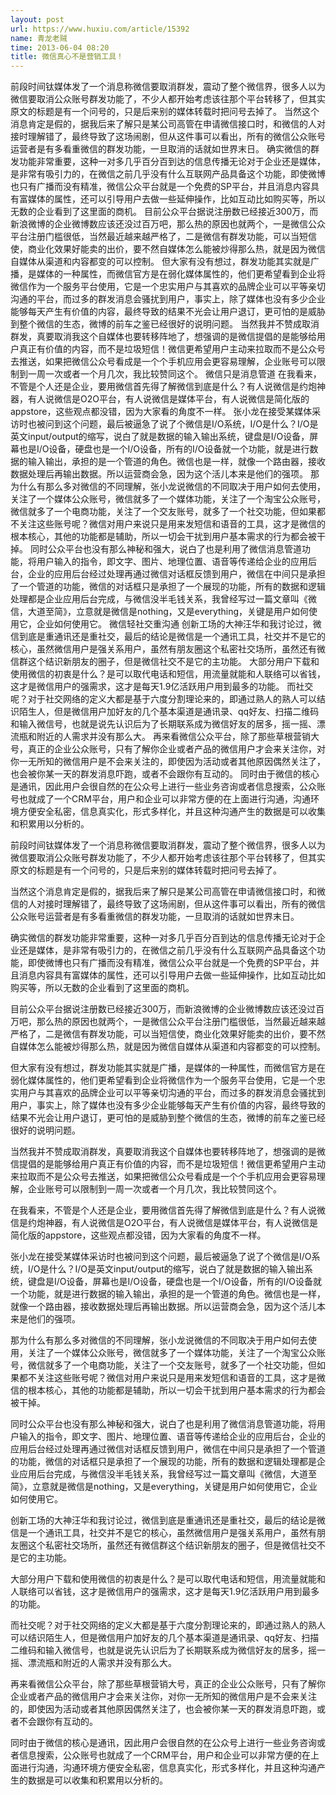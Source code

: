 ```yaml
---
layout: post
url: https://www.huxiu.com/article/15392
name: 青龙老贼
time: 2013-06-04 08:20
title: 微信真心不是营销工具！
---
```

前段时间钛媒体发了一个消息称微信要取消群发，震动了整个微信界，很多人以为微信要取消公众账号群发功能了，不少人都开始考虑该往那个平台转移了，但其实原文的标题是有一个问号的，只是后来别的媒体转载时把问号去掉了。 当然这个消息肯定是假的，据我后来了解只是某公司高管在申请微信接口时，和微信的人对接时理解错了，最终导致了这场闹剧，但从这件事可以看出，所有的微信公众账号运营者是有多看重微信的群发功能，一旦取消的话就如世界末日。 确实微信的群发功能非常重要，这种一对多几乎百分百到达的信息传播无论对于企业还是媒体，是非常有吸引力的，在微信之前几乎没有什么互联网产品具备这个功能，即使微博也只有广播而没有精准，微信公众平台就是一个免费的SP平台，并且消息内容具有富媒体的属性，还可以引导用户去做一些延伸操作，比如互动比如购买等，所以无数的企业看到了这里面的商机。 目前公众平台据说注册数已经接近300万，而新浪微博的企业微博数应该还没过百万吧，那么热的原因也就两个，一是微信公众平台注册门槛很低，当然最近越来越严格了，二是微信有群发功能，可以当短信使，商业化效果好能卖的出价，要不然自媒体怎么能被炒得那么热，就是因为微信自媒体从渠道和内容都变的可以控制。 但大家有没有想过，群发功能其实就是广播，是媒体的一种属性，而微信官方是在弱化媒体属性的，他们更希望看到企业将微信作为一个服务平台使用，它是一个忠实用户与其喜欢的品牌企业可以平等亲切沟通的平台，而过多的群发消息会骚扰到用户，事实上，除了媒体也没有多少企业能够每天产生有价值的内容，最终导致的结果不光会让用户退订，更可怕的是威胁到整个微信的生态，微博的前车之鉴已经很好的说明问题。 当然我并不赞成取消群发，真要取消我这个自媒体也要转移阵地了，想强调的是微信提倡的是能够给用户真正有价值的内容，而不是垃圾短信！微信更希望用户主动来拉取而不是公众号去推送，如果把微信公众号看成是一个个手机应用会更容易理解，企业账号可以限制到一周一次或者一个月几次，我比较赞同这个。 微信只是消息管道 在我看来，不管是个人还是企业，要用微信首先得了解微信到底是什么？有人说微信是约炮神器，有人说微信是O2O平台，有人说微信是媒体平台，有人说微信是简化版的appstore，这些观点都没错，因为大家看的角度不一样。 张小龙在接受某媒体采访时也被问到这个问题，最后被逼急了说了个微信是I/O系统，I/O是什么？I/O是英文input/output的缩写，说白了就是数据的输入输出系统，键盘是I/O设备，屏幕也是I/O设备，硬盘也是一个I/O设备，所有的I/O设备就一个功能，就是进行数据的输入输出，承担的是一个管道的角色。微信也是一样，就像一个路由器，接收数据处理后再输出数据。所以运营商会急，因为这个活儿本来是他们的强项。 那为什么有那么多对微信的不同理解，张小龙说微信的不同取决于用户如何去使用，关注了一个媒体公众账号，微信就多了一个媒体功能，关注了一个淘宝公众账号，微信就多了一个电商功能，关注了一个交友账号，就多了一个社交功能，但如果都不关注这些账号呢？微信对用户来说只是用来发短信和语音的工具，这才是微信的根本核心，其他的功能都是辅助，所以一切会干扰到用户基本需求的行为都会被干掉。 同时公众平台也没有那么神秘和强大，说白了也是利用了微信消息管道功能，将用户输入的指令，即文字、图片、地理位置、语音等传递给企业的应用后台，企业的应用后台经过处理再通过微信对话框反馈到用户，微信在中间只是承担了一个管道的功能，微信的对话框只是承担了一个展现的功能，所有的数据和逻辑处理都是企业应用后台完成，与微信没半毛钱关系，我曾经写过一篇文章叫《微信，大道至简》，立意就是微信是nothing，又是everything，关键是用户如何使用它，企业如何使用它。 微信轻社交重沟通 创新工场的大神汪华和我讨论过，微信到底是重通讯还是重社交，最后的结论是微信是一个通讯工具，社交并不是它的核心，虽然微信用户是强关系用户，虽然有朋友圈这个私密社交场所，虽然还有微信群这个结识新朋友的圈子，但是微信社交不是它的主功能。 大部分用户下载和使用微信的初衷是什么？是可以取代电话和短信，用流量就能和人联络可以省钱，这才是微信用户的强需求，这才是每天1.9亿活跃用户用到最多的功能。 而社交呢？对于社交网络的定义大都是基于六度分割理论来的，即通过熟人的熟人可以结识陌生人，但是微信用户加好友的几个基本渠道是通讯录、qq好友、扫描二维码和输入微信号，也就是说先认识后为了长期联系成为微信好友的居多，摇一摇、漂流瓶和附近的人需求并没有那么大。 再来看微信公众平台，除了那些草根营销大号，真正的企业公众账号，只有了解你企业或者产品的微信用户才会来关注你，对你一无所知的微信用户是不会来关注的，即使因为活动或者其他原因偶然关注了，也会被你某一天的群发消息吓跑，或者不会跟你有互动的。 同时由于微信的核心是通讯，因此用户会很自然的在公众号上进行一些业务咨询或者信息搜索，公众账号也就成了一个CRM平台，用户和企业可以非常方便的在上面进行沟通，沟通环境方便安全私密，信息真实化，形式多样化，并且这种沟通产生的数据是可以收集和积累用以分析的。

前段时间钛媒体发了一个消息称微信要取消群发，震动了整个微信界，很多人以为微信要取消公众账号群发功能了，不少人都开始考虑该往那个平台转移了，但其实原文的标题是有一个问号的，只是后来别的媒体转载时把问号去掉了。

当然这个消息肯定是假的，据我后来了解只是某公司高管在申请微信接口时，和微信的人对接时理解错了，最终导致了这场闹剧，但从这件事可以看出，所有的微信公众账号运营者是有多看重微信的群发功能，一旦取消的话就如世界末日。

确实微信的群发功能非常重要，这种一对多几乎百分百到达的信息传播无论对于企业还是媒体，是非常有吸引力的，在微信之前几乎没有什么互联网产品具备这个功能，即使微博也只有广播而没有精准，微信公众平台就是一个免费的SP平台，并且消息内容具有富媒体的属性，还可以引导用户去做一些延伸操作，比如互动比如购买等，所以无数的企业看到了这里面的商机。

目前公众平台据说注册数已经接近300万，而新浪微博的企业微博数应该还没过百万吧，那么热的原因也就两个，一是微信公众平台注册门槛很低，当然最近越来越严格了，二是微信有群发功能，可以当短信使，商业化效果好能卖的出价，要不然自媒体怎么能被炒得那么热，就是因为微信自媒体从渠道和内容都变的可以控制。

但大家有没有想过，群发功能其实就是广播，是媒体的一种属性，而微信官方是在弱化媒体属性的，他们更希望看到企业将微信作为一个服务平台使用，它是一个忠实用户与其喜欢的品牌企业可以平等亲切沟通的平台，而过多的群发消息会骚扰到用户，事实上，除了媒体也没有多少企业能够每天产生有价值的内容，最终导致的结果不光会让用户退订，更可怕的是威胁到整个微信的生态，微博的前车之鉴已经很好的说明问题。

当然我并不赞成取消群发，真要取消我这个自媒体也要转移阵地了，想强调的是微信提倡的是能够给用户真正有价值的内容，而不是垃圾短信！微信更希望用户主动来拉取而不是公众号去推送，如果把微信公众号看成是一个个手机应用会更容易理解，企业账号可以限制到一周一次或者一个月几次，我比较赞同这个。

在我看来，不管是个人还是企业，要用微信首先得了解微信到底是什么？有人说微信是约炮神器，有人说微信是O2O平台，有人说微信是媒体平台，有人说微信是简化版的appstore，这些观点都没错，因为大家看的角度不一样。

张小龙在接受某媒体采访时也被问到这个问题，最后被逼急了说了个微信是I/O系统，I/O是什么？I/O是英文input/output的缩写，说白了就是数据的输入输出系统，键盘是I/O设备，屏幕也是I/O设备，硬盘也是一个I/O设备，所有的I/O设备就一个功能，就是进行数据的输入输出，承担的是一个管道的角色。微信也是一样，就像一个路由器，接收数据处理后再输出数据。所以运营商会急，因为这个活儿本来是他们的强项。

那为什么有那么多对微信的不同理解，张小龙说微信的不同取决于用户如何去使用，关注了一个媒体公众账号，微信就多了一个媒体功能，关注了一个淘宝公众账号，微信就多了一个电商功能，关注了一个交友账号，就多了一个社交功能，但如果都不关注这些账号呢？微信对用户来说只是用来发短信和语音的工具，这才是微信的根本核心，其他的功能都是辅助，所以一切会干扰到用户基本需求的行为都会被干掉。

同时公众平台也没有那么神秘和强大，说白了也是利用了微信消息管道功能，将用户输入的指令，即文字、图片、地理位置、语音等传递给企业的应用后台，企业的应用后台经过处理再通过微信对话框反馈到用户，微信在中间只是承担了一个管道的功能，微信的对话框只是承担了一个展现的功能，所有的数据和逻辑处理都是企业应用后台完成，与微信没半毛钱关系，我曾经写过一篇文章叫《微信，大道至简》，立意就是微信是nothing，又是everything，关键是用户如何使用它，企业如何使用它。

创新工场的大神汪华和我讨论过，微信到底是重通讯还是重社交，最后的结论是微信是一个通讯工具，社交并不是它的核心，虽然微信用户是强关系用户，虽然有朋友圈这个私密社交场所，虽然还有微信群这个结识新朋友的圈子，但是微信社交不是它的主功能。

大部分用户下载和使用微信的初衷是什么？是可以取代电话和短信，用流量就能和人联络可以省钱，这才是微信用户的强需求，这才是每天1.9亿活跃用户用到最多的功能。

而社交呢？对于社交网络的定义大都是基于六度分割理论来的，即通过熟人的熟人可以结识陌生人，但是微信用户加好友的几个基本渠道是通讯录、qq好友、扫描二维码和输入微信号，也就是说先认识后为了长期联系成为微信好友的居多，摇一摇、漂流瓶和附近的人需求并没有那么大。

再来看微信公众平台，除了那些草根营销大号，真正的企业公众账号，只有了解你企业或者产品的微信用户才会来关注你，对你一无所知的微信用户是不会来关注的，即使因为活动或者其他原因偶然关注了，也会被你某一天的群发消息吓跑，或者不会跟你有互动的。

同时由于微信的核心是通讯，因此用户会很自然的在公众号上进行一些业务咨询或者信息搜索，公众账号也就成了一个CRM平台，用户和企业可以非常方便的在上面进行沟通，沟通环境方便安全私密，信息真实化，形式多样化，并且这种沟通产生的数据是可以收集和积累用以分析的。

